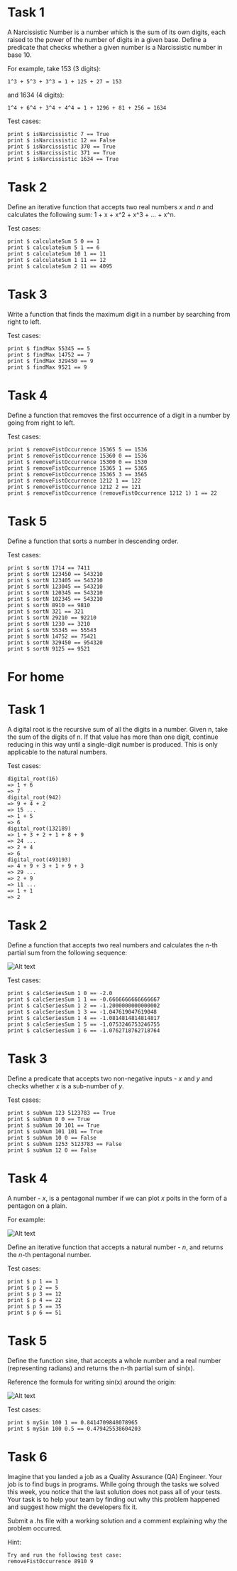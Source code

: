 # Task 1
A Narcissistic Number is a number which is the sum of its own digits, each raised to the power of the number of digits in a given base. Define a predicate that checks whether a given number is a Narcissistic number in base 10.

For example, take 153 (3 digits):

    1^3 + 5^3 + 3^3 = 1 + 125 + 27 = 153

and 1634 (4 digits):

    1^4 + 6^4 + 3^4 + 4^4 = 1 + 1296 + 81 + 256 = 1634

Test cases:

    print $ isNarcissistic 7 == True
    print $ isNarcissistic 12 == False
    print $ isNarcissistic 370 == True
    print $ isNarcissistic 371 == True
    print $ isNarcissistic 1634 == True

# Task 2
Define an iterative function that accepts two real numbers *x* and *n* and calculates the following sum: 1 + x + x^2 + x^3 + ... + x^n.

Test cases:

    print $ calculateSum 5 0 == 1
    print $ calculateSum 5 1 == 6
    print $ calculateSum 10 1 == 11
    print $ calculateSum 1 11 == 12
    print $ calculateSum 2 11 == 4095

# Task 3
Write a function that finds the maximum digit in a number by searching from right to left.

Test cases:

    print $ findMax 55345 == 5
    print $ findMax 14752 == 7
    print $ findMax 329450 == 9
    print $ findMax 9521 == 9

# Task 4
Define a function that removes the first occurrence of a digit in a number by going from right to left.

Test cases:

    print $ removeFistOccurrence 15365 5 == 1536
    print $ removeFistOccurrence 15360 0 == 1536
    print $ removeFistOccurrence 15300 0 == 1530
    print $ removeFistOccurrence 15365 1 == 5365
    print $ removeFistOccurrence 35365 3 == 3565
    print $ removeFistOccurrence 1212 1 == 122
    print $ removeFistOccurrence 1212 2 == 121
    print $ removeFistOccurrence (removeFistOccurrence 1212 1) 1 == 22

# Task 5
Define a function that sorts a number in descending order.

Test cases:

    print $ sortN 1714 == 7411
    print $ sortN 123450 == 543210
    print $ sortN 123405 == 543210
    print $ sortN 123045 == 543210
    print $ sortN 120345 == 543210
    print $ sortN 102345 == 543210
    print $ sortN 8910 == 9810
    print $ sortN 321 == 321
    print $ sortN 29210 == 92210
    print $ sortN 1230 == 3210
    print $ sortN 55345 == 55543
    print $ sortN 14752 == 75421
    print $ sortN 329450 == 954320
    print $ sortN 9125 == 9521

# For home
# Task 1
A digital root is the recursive sum of all the digits in a number. Given n, take the sum of the digits of n. If that value has more than one digit, continue reducing in this way until a single-digit number is produced. This is only applicable to the natural numbers.

Test cases:
    
    digital_root(16)
    => 1 + 6
    => 7
    digital_root(942)
    => 9 + 4 + 2
    => 15 ...
    => 1 + 5
    => 6
    digital_root(132189)
    => 1 + 3 + 2 + 1 + 8 + 9
    => 24 ...
    => 2 + 4
    => 6
    digital_root(493193)
    => 4 + 9 + 3 + 1 + 9 + 3
    => 29 ...
    => 2 + 9
    => 11 ...
    => 1 + 1
    => 2

# Task 2
Define a function that accepts two real numbers and calculates the n-th partial sum from the following sequence:

![Alt text](pictures/sequence.png?raw=true "sequence")

Test cases:

    print $ calcSeriesSum 1 0 == -2.0
    print $ calcSeriesSum 1 1 == -0.6666666666666667
    print $ calcSeriesSum 1 2 == -1.2000000000000002
    print $ calcSeriesSum 1 3 == -1.047619047619048
    print $ calcSeriesSum 1 4 == -1.0814814814814817
    print $ calcSeriesSum 1 5 == -1.0753246753246755
    print $ calcSeriesSum 1 6 == -1.0762718762718764

# Task 3
Define a predicate that accepts two non-negative inputs - *x* and *y* and checks whether *x* is a sub-number of *y*.

Test cases:

    print $ subNum 123 5123783 == True
    print $ subNum 0 0 == True
    print $ subNum 10 101 == True
    print $ subNum 101 101 == True
    print $ subNum 10 0 == False
    print $ subNum 1253 5123783 == False
    print $ subNum 12 0 == False

# Task 4
A number - *x*, is a pentagonal number if we can plot *x* poits in the form of a pentagon on a plain.

For example:

![Alt text](pictures/pentagon.png?raw=true "pentagon")

Define an iterative function that accepts a natural number - *n*, and returns the *n*-th pentagonal number.

Test cases:

    print $ p 1 == 1
    print $ p 2 == 5
    print $ p 3 == 12
    print $ p 4 == 22
    print $ p 5 == 35
    print $ p 6 == 51

# Task 5
Define the function sine, that accepts a whole number and a real number (representing radians) and returns the n-th partial sum of sin(x).

Reference the formula for writing sin(x) around the origin:

![Alt text](pictures/Task5.png?raw=true "Task5")

Test cases:

    print $ mySin 100 1 == 0.8414709848078965
    print $ mySin 100 0.5 == 0.479425538604203

# Task 6
Imagine that you landed a job as a Quality Assurance (QA) Engineer. Your job is to find bugs in programs. While going through the tasks we solved this week, you notice that the last solution does not pass all of your tests. Your task is to help your team by finding out why this problem happened and suggest how might the developers fix it.

Submit a .hs file with a working solution and a comment explaining why the problem occurred.

Hint:

    Try and run the following test case:
    removeFistOccurrence 8910 9